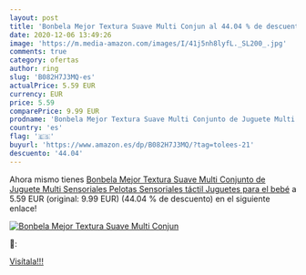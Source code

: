 ```yaml
---
layout: post
title: 'Bonbela Mejor Textura Suave Multi Conjun al 44.04 % de descuento'
date: 2020-12-06 13:49:26
image: 'https://m.media-amazon.com/images/I/41j5nh8lyfL._SL200_.jpg'
comments: true
category: ofertas
author: ring
slug: 'B082H7J3MQ-es'
actualPrice: 5.59 EUR
currency: EUR
price: 5.59
comparePrice: 9.99 EUR
prodname: 'Bonbela Mejor Textura Suave Multi Conjunto de Juguete Multi Sensoriales Pelotas Sensoriales táctil Juguetes para el bebé'
country: 'es'
flag: '🇪🇸'
buyurl: 'https://www.amazon.es/dp/B082H7J3MQ/?tag=tolees-21'
descuento: '44.04'
---
```


Ahora mismo tienes [Bonbela Mejor Textura Suave Multi Conjunto de Juguete Multi Sensoriales Pelotas Sensoriales táctil Juguetes para el bebé](https://www.amazon.es/dp/B082H7J3MQ/?tag=tolees-21) a 5.59 EUR (original: 9.99 EUR) (44.04 %  de descuento) en el siguiente enlace!

[![Bonbela Mejor Textura Suave Multi Conjun](https://m.media-amazon.com/images/I/41j5nh8lyfL._SL200_.jpg)](https://www.amazon.es/dp/B082H7J3MQ/?tag=tolees-21)

🔎:


[Visítala!!!](https://www.amazon.es/dp/B082H7J3MQ/?tag=tolees-21)

